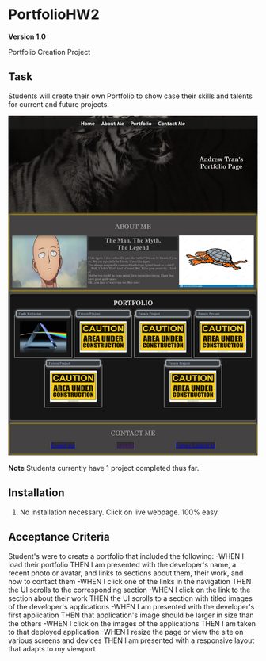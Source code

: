 # PortfolioHW2
**Version 1.0**

Portfolio Creation Project

## Task

Students will create their own Portfolio to show case their skills and talents for current and future projects.

![Portfolio Screenshot](PortfolioHW2screenshot.png)

**Note** Students currently have 1 project completed thus far.

## Installation
1. No installation necessary. Click on live webpage. 100% easy.

## Acceptance Criteria
Student's were to create a portfolio that included the following:
-WHEN I load their portfolio
THEN I am presented with the developer's name, a recent photo or avatar, and links to sections about them, their work, and how to contact them
-WHEN I click one of the links in the navigation
THEN the UI scrolls to the corresponding section
-WHEN I click on the link to the section about their work
THEN the UI scrolls to a section with titled images of the developer's applications
-WHEN I am presented with the developer's first application
THEN that application's image should be larger in size than the others
-WHEN I click on the images of the applications
THEN I am taken to that deployed application
-WHEN I resize the page or view the site on various screens and devices
THEN I am presented with a responsive layout that adapts to my viewport
